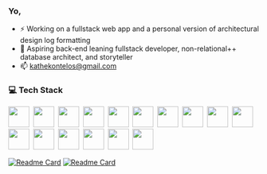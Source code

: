 ### Yo,
- ⚡ Working on a fullstack web app and a personal version of architectural design log formatting
- 🔭 Aspiring back-end leaning fullstack developer, non-relational++ database architect, and storyteller
- 📫 kathekontelos@gmail.com


### :computer: Tech Stack
<div>
<img src="https://skillicons.dev/icons?i=html" width="42" height="42"/>&nbsp
<img src="https://skillicons.dev/icons?i=css" width="42" height="42"/>&nbsp
<img src="https://skillicons.dev/icons?i=tailwind" width="42" height="42"/>&nbsp
<img src="https://skillicons.dev/icons?i=js" width="42" height="42"/>&nbsp
<img src="https://skillicons.dev/icons?i=react" width="42" height="42"/>&nbsp
<img src="https://skillicons.dev/icons?i=nextjs" width="42" height="42"/>&nbsp
<img src="https://skillicons.dev/icons?i=vim" width="42" height="42"/>&nbsp
<img src="https://skillicons.dev/icons?i=powershell" width="42" height="42"/>&nbsp
<img src="https://skillicons.dev/icons?i=latex" width="42" height="42"/>&nbsp
<img src="https://skillicons.dev/icons?i=git" width="42" height="42"/>&nbsp
<img src="https://skillicons.dev/icons?i=jest" width="42" height="42"/>&nbsp
<img src="https://skillicons.dev/icons?i=express" width="42" height="42"/>&nbsp
<img src="https://skillicons.dev/icons?i=nodejs" width="42" height="42"/>&nbsp
<img src="https://skillicons.dev/icons?i=postman" width="42" height="42"/>&nbsp
<img src="https://skillicons.dev/icons?i=netlify" width="42" height="42"/>&nbsp
<img src="https://skillicons.dev/icons?i=bootstrap" width="42" height="42"/>&nbsp


<!-- 
<img src="https://skillicons.dev/icons?i=ts" width="42" height="42"/>&nbsp
<img src="https://skillicons.dev/icons?i=electron" width="42" height="42"/>
<img src="https://skillicons.dev/icons?i=graphql" width="42" height="42"/>&nbsp
-->

</div>

[![Readme Card](https://github-readme-stats.vercel.app/api/pin/?username=KXzeno&repo=karnovah)](https://github.com/KXzeno/karnovah?theme=blue_navy)
[![Readme Card](https://github-readme-stats.vercel.app/api/pin/?username=KXzeno&repo=adk)](https://github.com/KXzeno/adk?theme=blue_navy)
